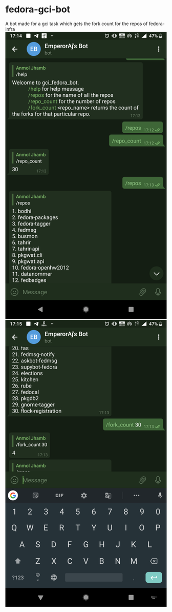 # fedora-gci-bot
A bot made for a gci task which gets the fork count for the repos of fedora-infra
<img src="ss_1.png" />
<img src="ss.png" />
